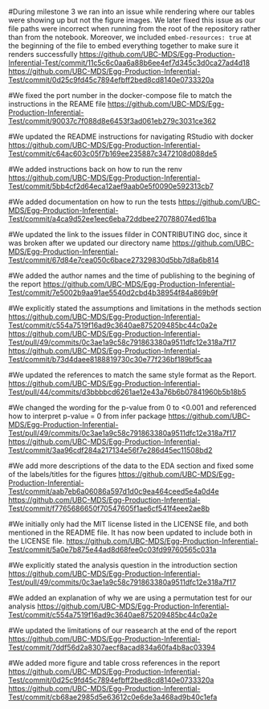 #During milestone 3 we ran into an issue while rendering where our tables were showing up but not the figure images. We later fixed this issue as our file paths were incorrect when running from the root of the repository rather than from the notebook. Moreover, we included `embed-resources: true` at the beginning of the file to embed everything together to make sure it renders successfully
https://github.com/UBC-MDS/Egg-Production-Inferential-Test/commit/11c5c6c0aa6a88b6ee4ef7d345c3d0ca27ad4d18
https://github.com/UBC-MDS/Egg-Production-Inferential-Test/commit/0d25c9fd45c7894efbff2bed8cd8140e0733320a

#We fixed the port number in the docker-compose file to match the instructions in the REAME file
https://github.com/UBC-MDS/Egg-Production-Inferential-Test/commit/90037c7f088d8e6453f3ad061eb279c3031ce362

#We updated the README instructions for navigating RStudio with docker
https://github.com/UBC-MDS/Egg-Production-Inferential-Test/commit/c64ac603c05f7b169ee235887c3472108d088de5

#We added instructions back on how to run the renv
https://github.com/UBC-MDS/Egg-Production-Inferential-Test/commit/5bb4cf2d64eca12aef9aab0e5f0090e592313cb7

#We added documentation on how to run the tests
https://github.com/UBC-MDS/Egg-Production-Inferential-Test/commit/a4ca9d52ee1eec6eba72ddbee270788074ed61ba

#We updated the link to the issues filder in CONTRIBUTING doc, since it was broken after we updated our directory name
https://github.com/UBC-MDS/Egg-Production-Inferential-Test/commit/67d84e7cea050c6bace27329830d5bb7d8a6b814

#We added the author names and the time of publishing to the begining of the report
https://github.com/UBC-MDS/Egg-Production-Inferential-Test/commit/7e5002b9aa91ae5540d2cbd4b38954f84a869b9f

#We explicitly stated the assumptions and limitations in the methods section
https://github.com/UBC-MDS/Egg-Production-Inferential-Test/commit/c554a7519f16ad9c3640ae875209485bc44c0a2e
https://github.com/UBC-MDS/Egg-Production-Inferential-Test/pull/49/commits/0c3ae1a9c58c791863380a9511dfc12e318a7f17
https://github.com/UBC-MDS/Egg-Production-Inferential-Test/commit/b73d4daee8188819730c30e77f236bf189bf5caa

#We updated the references to match the same style format as the Report.
https://github.com/UBC-MDS/Egg-Production-Inferential-Test/pull/44/commits/d3bbbbcd6261ae12e43a76b6b07841960b5b18b5 

#We changed the wording for the p-value from 0 to <0.001 and referenced how to interpret p-value = 0 from infer package
https://github.com/UBC-MDS/Egg-Production-Inferential-Test/pull/49/commits/0c3ae1a9c58c791863380a9511dfc12e318a7f17
https://github.com/UBC-MDS/Egg-Production-Inferential-Test/commit/3aa96cdf284a217134e56f7e286d45ec11508bd2

#We add more descriptions of the data to the EDA section and fixed some of the labels/titles for the figures
https://github.com/UBC-MDS/Egg-Production-Inferential-Test/commit/aab7eb6a06086a597d1d0c9ea464ceed5e4a0d4e
https://github.com/UBC-MDS/Egg-Production-Inferential-Test/commit/f7765686650f70547605f1ae6cf541f4eee2ae8b

#We initially only had the MIT license listed in the LICENSE file, and both mentioned in the README file. It has now been updated to include both in the LICENSE file.
https://github.com/UBC-MDS/Egg-Production-Inferential-Test/commit/5a0e7b875e44ad8d68fee0c03fd99760565c031a

#We explicitly stated the analysis question in the introduction section
https://github.com/UBC-MDS/Egg-Production-Inferential-Test/pull/49/commits/0c3ae1a9c58c791863380a9511dfc12e318a7f17

#We added an explanation of why we are using a permutation test for our analysis
https://github.com/UBC-MDS/Egg-Production-Inferential-Test/commit/c554a7519f16ad9c3640ae875209485bc44c0a2e

#We updated the limitations of our reasearch at the end of the report
https://github.com/UBC-MDS/Egg-Production-Inferential-Test/commit/7ddf56d2a8307aecf8acad834a60fa4b8ac03394

#We added more figure and table cross references in the report
https://github.com/UBC-MDS/Egg-Production-Inferential-Test/commit/0d25c9fd45c7894efbff2bed8cd8140e0733320a
https://github.com/UBC-MDS/Egg-Production-Inferential-Test/commit/cb68ae2985d5e63612c0e6de3a468ad9b40c1efa
